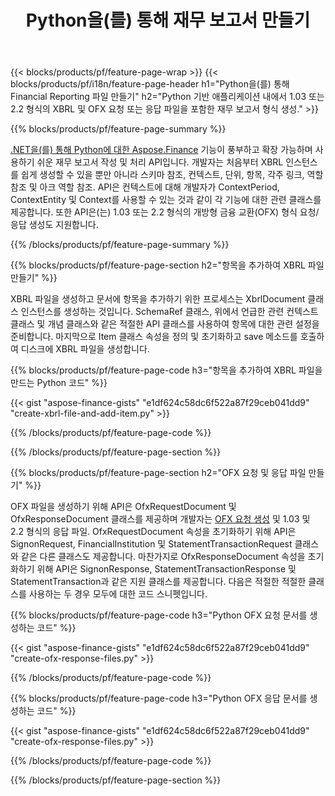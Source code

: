﻿---
title: Python을(를) 통해 재무 보고서 만들기
url: /ko/python-net/create/
description:  Python 코드를 사용하여 XBRL에 재무 보고서를 만들고 OFX Python 라이브러리를 통해 요청 또는 응답 파일을 만듭니다.
---
{{< blocks/products/pf/feature-page-wrap >}}
{{< blocks/products/pf/i18n/feature-page-header h1="Python을(를) 통해 Financial Reporting 파일 만들기" h2="Python 기반 애플리케이션 내에서 1.03 또는 2.2 형식의 XBRL 및 OFX 요청 또는 응답 파일을 포함한 재무 보고서 형식 생성." >}}

{{% blocks/products/pf/feature-page-summary %}}

[.NET을(를) 통해 Python에 대한 Aspose.Finance](https://products.aspose.com/finance/python-net/) 기능이 풍부하고 확장 가능하며 사용하기 쉬운 재무 보고서 작성 및 처리 API입니다. 개발자는 처음부터 XBRL 인스턴스를 쉽게 생성할 수 있을 뿐만 아니라 스키마 참조, 컨텍스트, 단위, 항목, 각주 링크, 역할 참조 및 
아크 역할 참조. API은 컨텍스트에 대해 개발자가 ContextPeriod, ContextEntity 및 Context를 사용할 수 있는 것과 같이 각 기능에 대한 관련 클래스를 제공합니다. 
또한 API은(는) 1.03 또는 2.2 형식의 개방형 금융 교환(OFX) 형식 요청/응답 생성도 지원합니다.

{{% /blocks/products/pf/feature-page-summary %}}

{{% blocks/products/pf/feature-page-section h2="항목을 추가하여 XBRL 파일 만들기" %}}

XBRL 파일을 생성하고 문서에 항목을 추가하기 위한 프로세스는 XbrlDocument 클래스 인스턴스를 생성하는 것입니다. SchemaRef 클래스, 위에서 언급한 관련 컨텍스트 클래스 및 개념 클래스와 같은 적절한 API 클래스를 사용하여 항목에 대한 관련 설정을 준비합니다. 마지막으로 Item 클래스 속성을 정의 및 초기화하고 save 메소드를 호출하여 디스크에 XBRL 파일을 생성합니다.

{{% blocks/products/pf/feature-page-code h3="항목을 추가하여 XBRL 파일을 만드는 Python 코드" %}}

{{< gist "aspose-finance-gists" "e1df624c58dc6f522a87f29ceb041dd9" "create-xbrl-file-and-add-item.py" >}} 

{{% /blocks/products/pf/feature-page-code %}}

{{% /blocks/products/pf/feature-page-section %}}

{{% blocks/products/pf/feature-page-section h2="OFX 요청 및 응답 파일 만들기" %}}


OFX 파일을 생성하기 위해 API은 OfxRequestDocument 및 OfxResponseDocument 클래스를 제공하며 개발자는 [OFX 요청 생성](https://products.aspose.com/finance/python-net/create/ofx-request/) 및 1.03 및 2.2 형식의 응답 파일. OfxRequestDocument 속성을 초기화하기 위해 API은 SignonRequest, FinancialInstitution 및 StatementTransactionRequest 클래스와 같은 다른 클래스도 제공합니다. 마찬가지로 OfxResponseDocument 속성을 초기화하기 위해 API은 SignonResponse, StatementTransactionResponse 및 StatementTransaction과 같은 지원 클래스를 제공합니다. 다음은 적절한 적절한 클래스를 사용하는 두 경우 모두에 대한 코드 스니펫입니다.

{{% blocks/products/pf/feature-page-code h3="Python OFX 요청 문서를 생성하는 코드" %}}

{{< gist "aspose-finance-gists" "e1df624c58dc6f522a87f29ceb041dd9" "create-ofx-response-files.py" >}} 

{{% /blocks/products/pf/feature-page-code %}}

{{% blocks/products/pf/feature-page-code h3="Python OFX 응답 문서를 생성하는 코드" %}}

{{< gist "aspose-finance-gists" "e1df624c58dc6f522a87f29ceb041dd9" "create-ofx-response-files.py" >}} 

{{% /blocks/products/pf/feature-page-code %}}

{{% /blocks/products/pf/feature-page-section %}}